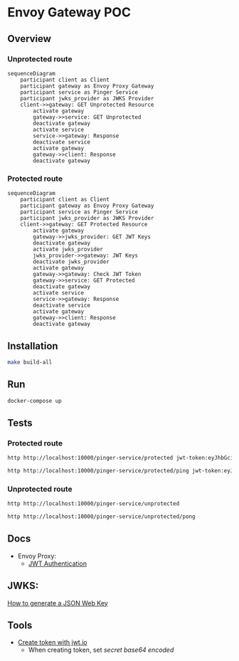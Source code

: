 # Envoy Gateway POC

## Overview

### Unprotected route

```mermaid
sequenceDiagram
    participant client as Client
    participant gateway as Envoy Proxy Gateway
    participant service as Pinger Service
    participant jwks_provider as JWKS Provider
    client->>gateway: GET Unprotected Resource
        activate gateway
        gateway->>service: GET Unprotected
        deactivate gateway
        activate service
        service->>gateway: Response
        deactivate service
        activate gateway
        gateway->>client: Response
        deactivate gateway
```

### Protected route

```mermaid
sequenceDiagram
    participant client as Client
    participant gateway as Envoy Proxy Gateway
    participant service as Pinger Service
    participant jwks_provider as JWKS Provider
    client->>gateway: GET Protected Resource
        activate gateway
        gateway->>jwks_provider: GET JWT Keys
        deactivate gateway
        activate jwks_provider
        jwks_provider->>gateway: JWT Keys
        deactivate jwks_provider
        activate gateway
        gateway->>gateway: Check JWT Token
        gateway->>service: GET Protected
        deactivate gateway
        activate service
        service->>gateway: Response
        deactivate service
        activate gateway
        gateway->>client: Response
        deactivate gateway
```


## Installation

```sh
make build-all
```

## Run
```sh
docker-compose up
```

## Tests

### Protected route

```sh
http http://localhost:10000/pinger-service/protected jwt-token:eyJhbGciOiJIUzI1NiIsInR5cCI6IkpXVCJ9.eyJzdWIiOiIxMjM0NTY3ODkwIiwibmFtZSI6IkpvaG4gRG9lIiwiaWF0IjoxNTE2MjM5MDIyfQ.b34h75BHF04QKEMBiiKZ1H8vVJMBWv3JybA9LT-GF9s
```

```sh
http http://localhost:10000/pinger-service/protected/ping jwt-token:eyJhbGciOiJIUzI1NiIsInR5cCI6IkpXVCJ9.eyJzdWIiOiIxMjM0NTY3ODkwIiwibmFtZSI6IkpvaG4gRG9lIiwiaWF0IjoxNTE2MjM5MDIyfQ.b34h75BHF04QKEMBiiKZ1H8vVJMBWv3JybA9LT-GF9s
```

### Unprotected route

```sh
http http://localhost:10000/pinger-service/unprotected
```

```sh
http http://localhost:10000/pinger-service/unprotected/pong
```


## Docs

- Envoy Proxy:
  - [JWT Authentication](https://www.envoyproxy.io/docs/envoy/v1.23.0/configuration/http/http_filters/jwt_authn_filter.html?highlight=local_jwks)

## JWKS:
[How to generate a JSON Web Key](https://connect2id.com/products/nimbus-jose-jwt/examples/jwk-generation)

## Tools

- [Create token with jwt.io](https://jwt.io)
  - When creating token, set *secret base64 encoded*
